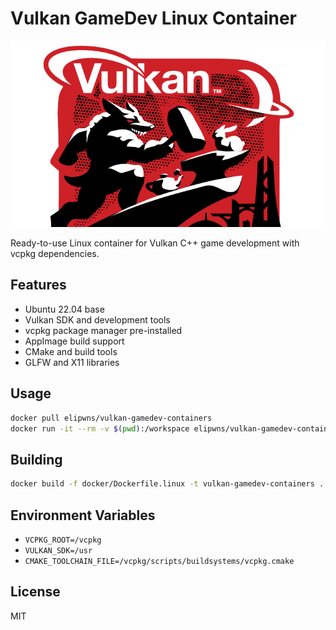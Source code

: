 # Vulkan GameDev Linux Container

![Vulkan Logo](vulkan.png)

Ready-to-use Linux container for Vulkan C++ game development with vcpkg dependencies.

## Features

- Ubuntu 22.04 base
- Vulkan SDK and development tools
- vcpkg package manager pre-installed
- AppImage build support
- CMake and build tools
- GLFW and X11 libraries

## Usage

```bash
docker pull elipwns/vulkan-gamedev-containers
docker run -it --rm -v $(pwd):/workspace elipwns/vulkan-gamedev-containers
```

## Building

```bash
docker build -f docker/Dockerfile.linux -t vulkan-gamedev-containers .
```

## Environment Variables

- `VCPKG_ROOT=/vcpkg`
- `VULKAN_SDK=/usr`
- `CMAKE_TOOLCHAIN_FILE=/vcpkg/scripts/buildsystems/vcpkg.cmake`

## License

MIT